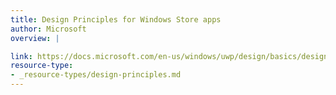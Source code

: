 ```yaml
---
title: Design Principles for Windows Store apps
author: Microsoft
overview: |

link: https://docs.microsoft.com/en-us/windows/uwp/design/basics/design-and-ui-intro
resource-type:
- _resource-types/design-principles.md
---
```

